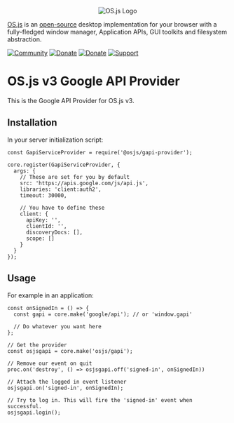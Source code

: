 <p align="center">
  <img alt="OS.js Logo" src="https://raw.githubusercontent.com/os-js/gfx/master/logo-big.png" />
</p>

[OS.js](https://www.os-js.org/) is an [open-source](https://raw.githubusercontent.com/os-js/OS.js/master/LICENSE) desktop implementation for your browser with a fully-fledged window manager, Application APIs, GUI toolkits and filesystem abstraction.

[![Community](https://img.shields.io/badge/join-community-green.svg)](https://community.os-js.org/)
[![Donate](https://img.shields.io/badge/liberapay-donate-yellowgreen.svg)](https://liberapay.com/os-js/)
[![Donate](https://img.shields.io/badge/paypal-donate-yellow.svg)](https://www.paypal.com/cgi-bin/webscr?cmd=_donations&business=andersevenrud%40gmail%2ecom&lc=NO&currency_code=USD&bn=PP%2dDonationsBF%3abtn_donate_SM%2egif%3aNonHosted)
[![Support](https://img.shields.io/badge/patreon-support-orange.svg)](https://www.patreon.com/user?u=2978551&ty=h&u=2978551)

# OS.js v3 Google API Provider

This is the Google API Provider for OS.js v3.

## Installation

In your server initialization script:

```
const GapiServiceProvider = require('@osjs/gapi-provider');

core.register(GapiServiceProvider, {
  args: {
    // These are set for you by default
    src: 'https://apis.google.com/js/api.js',
    libraries: 'client:auth2',
    timeout: 30000,

    // You have to define these
    client: {
      apiKey: '',
      clientId: '',
      discoveryDocs: [],
      scope: []
    }
  }
});
```

## Usage

For example in an application:
```
const onSignedIn = () => {
  const gapi = core.make('google/api'); // or 'window.gapi'

  // Do whatever you want here
};

// Get the provider
const osjsgapi = core.make('osjs/gapi');

// Remove our event on quit
proc.on('destroy', () => osjsgapi.off('signed-in', onSignedIn))

// Attach the logged in event listener
osjsgapi.on('signed-in', onSignedIn);

// Try to log in. This will fire the 'signed-in' event when successful.
osjsgapi.login();
```
